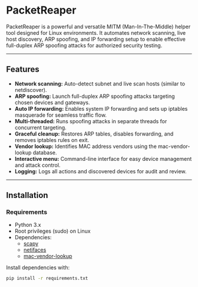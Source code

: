 # PacketReaper

PacketReaper is a powerful and versatile MITM (Man-In-The-Middle) helper tool designed for Linux environments. It automates network scanning, live host discovery, ARP spoofing, and IP forwarding setup to enable effective full-duplex ARP spoofing attacks for authorized security testing.

---

## Features

- **Network scanning:** Auto-detect subnet and live scan hosts (similar to netdiscover).
- **ARP spoofing:** Launch full-duplex ARP spoofing attacks targeting chosen devices and gateways.
- **Auto IP forwarding:** Enables system IP forwarding and sets up iptables masquerade for seamless traffic flow.
- **Multi-threaded:** Runs spoofing attacks in separate threads for concurrent targeting.
- **Graceful cleanup:** Restores ARP tables, disables forwarding, and removes iptables rules on exit.
- **Vendor lookup:** Identifies MAC address vendors using the mac-vendor-lookup database.
- **Interactive menu:** Command-line interface for easy device management and attack control.
- **Logging:** Logs all actions and discovered devices for audit and review.

---

## Installation

### Requirements

- Python 3.x
- Root privileges (sudo) on Linux
- Dependencies:
  - [scapy](https://scapy.net/)
  - [netifaces](https://pypi.org/project/netifaces/)
  - [mac-vendor-lookup](https://pypi.org/project/mac-vendor-lookup/)

Install dependencies with:

```bash
pip install -r requirements.txt
